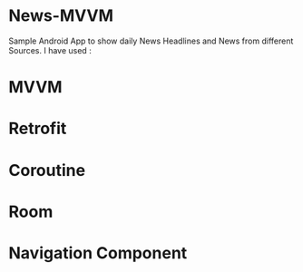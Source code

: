 # News-MVVM
Sample Android App to show daily News Headlines and News from different Sources.
I have used :
 # MVVM 
 # Retrofit
 # Coroutine
 # Room
 # Navigation Component
